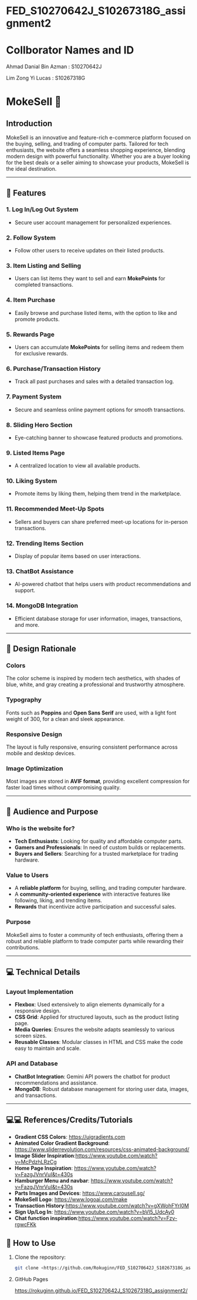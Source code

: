 # FED_S10270642J_S10267318G_assignment2

# Collborator Names and ID
Ahmad Danial Bin Azman : S10270642J

Lim Zong Yi Lucas : S10267318G


# MokeSell 🌟  

## Introduction  
MokeSell is an innovative and feature-rich e-commerce platform focused on the buying, selling, and trading of computer parts. Tailored for tech enthusiasts, the website offers a seamless shopping experience, blending modern design with powerful functionality. Whether you are a buyer looking for the best deals or a seller aiming to showcase your products, MokeSell is the ideal destination.  

---

## 🚀 Features  

### 1. **Log In/Log Out System**  
   - Secure user account management for personalized experiences.  

### 2. **Follow System**  
   - Follow other users to receive updates on their listed products.  

### 3. **Item Listing and Selling**  
   - Users can list items they want to sell and earn **MokePoints** for completed transactions.  

### 4. **Item Purchase**  
   - Easily browse and purchase listed items, with the option to like and promote products.  

### 5. **Rewards Page**  
   - Users can accumulate **MokePoints** for selling items and redeem them for exclusive rewards.  

### 6. **Purchase/Transaction History**  
   - Track all past purchases and sales with a detailed transaction log.  

### 7. **Payment System**  
   - Secure and seamless online payment options for smooth transactions.  

### 8. **Sliding Hero Section**  
   - Eye-catching banner to showcase featured products and promotions.  

### 9. **Listed Items Page**  
   - A centralized location to view all available products.  

### 10. **Liking System**  
   - Promote items by liking them, helping them trend in the marketplace.  

### 11. **Recommended Meet-Up Spots**  
   - Sellers and buyers can share preferred meet-up locations for in-person transactions.  

### 12. **Trending Items Section**  
   - Display of popular items based on user interactions.  

### 13. **ChatBot Assistance**  
   - AI-powered chatbot that helps users with product recommendations and support.  

### 14. **MongoDB Integration**  
   - Efficient database storage for user information, images, transactions, and more.  

---

## 🎨 Design Rationale  

### Colors  
The color scheme is inspired by modern tech aesthetics, with shades of blue, white, and gray creating a professional and trustworthy atmosphere.  

### Typography  
Fonts such as **Poppins** and **Open Sans Serif** are used, with a light font weight of 300, for a clean and sleek appearance.  

### Responsive Design  
The layout is fully responsive, ensuring consistent performance across mobile and desktop devices.  

### Image Optimization  
Most images are stored in **AVIF format**, providing excellent compression for faster load times without compromising quality.  

---

## 🎯 Audience and Purpose  

### Who is the website for?  
- **Tech Enthusiasts**: Looking for quality and affordable computer parts.  
- **Gamers and Professionals**: In need of custom builds or replacements.  
- **Buyers and Sellers**: Searching for a trusted marketplace for trading hardware.  

### Value to Users  
- A **reliable platform** for buying, selling, and trading computer hardware.  
- A **community-oriented experience** with interactive features like following, liking, and trending items.  
- **Rewards** that incentivize active participation and successful sales.  

### Purpose  
MokeSell aims to foster a community of tech enthusiasts, offering them a robust and reliable platform to trade computer parts while rewarding their contributions.  

---

## 💻 Technical Details  

### Layout Implementation  
- **Flexbox**: Used extensively to align elements dynamically for a responsive design.  
- **CSS Grid**: Applied for structured layouts, such as the product listing page.  
- **Media Queries**: Ensures the website adapts seamlessly to various screen sizes.  
- **Reusable Classes**: Modular classes in HTML and CSS make the code easy to maintain and scale.  

### API and Database  
- **ChatBot Integration**: Gemini API powers the chatbot for product recommendations and assistance.  
- **MongoDB**: Robust database management for storing user data, images, and transactions.  

---
## 💻💻 References/Credits/Tutorials
- **Gradient CSS Colors**: https://uigradients.com
- **Animated Color Gradient Background**: https://www.sliderrevolution.com/resources/css-animated-background/
- **Image Slider Inspiration**:https://www.youtube.com/watch?v=McPdzhLRzCg
- **Home Page Inspiration**: https://www.youtube.com/watch?v=FazgJVnrVuI&t=430s
- **Hamburger Menu and navbar**: https://www.youtube.com/watch?v=FazgJVnrVuI&t=430s
- **Parts Images and Devices**: https://www.carousell.sg/
- **MokeSell Logo**: https://www.logoai.com/make
- **Transaction History**:https://www.youtube.com/watch?v=gXWohFYrI0M
- **Sign Up/Log In**: https://www.youtube.com/watch?v=bVl5_UdcAy0
- **Chat function inspiration**:https://www.youtube.com/watch?v=Fzv-rgwcFKk

## 📌 How to Use  

1. Clone the repository:  
   ```bash
   git clone <https://github.com/Rokuginn/FED_S10270642J_S10267318G_assignment2.git>

2. GitHub Pages
   
   https://rokuginn.github.io/FED_S10270642J_S10267318G_assignment2/
